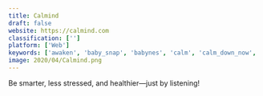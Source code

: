 ```yaml
---
title: Calmind
draft: false 
website: https://calmind.com
classification: ['']
platform: ['Web']
keywords: ['awaken', 'baby_snap', 'babynes', 'calm', 'calm_down_now', 'dreamon', 'enough_sleep', 'hiro_baby', 'little_sleeper', 'running_by_gyroscope', 'sound-to-calm', 'the_calm_booth', 'thistle', 'yumi']
image: 2020/04/Calmind.png
---
```

Be smarter, less stressed, and healthier—just by listening!